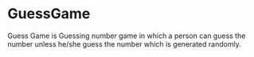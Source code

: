 # GuessGame
Guess Game is Guessing number game in which a person can guess the number unless he/she guess the number which is generated randomly.
